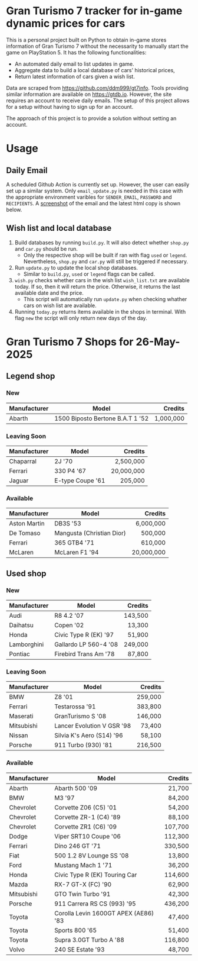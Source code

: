 # Gran Turismo 7 tracker for in-game dynamic prices for cars

This is a personal project built on Python to obtain in-game stores information of Gran Turismo 7 without the necessarity to manually start the game on PlayStation 5. It has the following functionalities:

- An automated daily email to list updates in game.
- Aggregate data to build a local database of cars' historical prices,
- Return latest information of cars given a wish list.

Data are scraped from https://github.com/ddm999/gt7info. Tools providing similar information are available on https://gtdb.io. However, the site requires an account to receive daily emails. The setup of this project allows for a setup without having to sign up for an account.

The approach of this project is to provide a solution without setting an account.

# Usage

## Daily Email

A scheduled Github Action is currently set up. However, the user can easily set up a similar system. Only `email_update.py` is needed in this case with the appropriate environment varibles for `SENDER_EMAIL`, `PASSWORD` and `RECIPIENTS`. A [screenshot](https://raw.githubusercontent.com/marcohoucheng/Gran-Turismo-7-Price-Tracker/main/data/email_screenshot.png) of the email and the latest html copy is shown below.

## Wish list and local database

1. Build databases by running `build.py`. It will also detect whether `shop.py` and `car.py` should be run.
    - Only the respective shop will be built if ran with flag `used` or `legend`. Nevertheless, `shop.py` and `car.py` will still be triggered if necessary.
2. Run `update.py` to update the local shop databases.
    - Similar to `build.py`, `used` or `legend` flags can be called.
3. `wish.py` checks whether cars in the wish list `wish_list.txt` are available today. If so, then it will return the price. Otherwise, it returns the last available date and the price.
    - This script will automatically run `update.py` when checking whather cars on wish list are available.
4. Running `today.py` returns items available in the shops in terminal. With flag `new` the script will only return new days of the day.


# Gran Turismo 7 Shops for 26-May-2025



## Legend shop

### New
 | Manufacturer | Model | Credits |
 | --- | --- | --: |
|Abarth|1500 Biposto Bertone B.A.T 1 '52|1,000,000|

### Leaving Soon
 | Manufacturer | Model | Credits |
 | --- | --- | --: |
|Chaparral|2J '70|2,500,000|
|Ferrari|330 P4 '67|20,000,000|
|Jaguar|E-type Coupe '61|205,000|

### Available
 | Manufacturer | Model | Credits |
 | --- | --- | --: |
|Aston Martin|DB3S '53|6,000,000|
|De Tomaso|Mangusta (Christian Dior)|500,000|
|Ferrari|365 GTB4 '71|610,000|
|McLaren|McLaren F1 '94|20,000,000|


## Used shop

### New
 | Manufacturer | Model | Credits |
 | --- | --- | --: |
|Audi|R8 4.2 '07|143,500|
|Daihatsu|Copen '02|13,300|
|Honda|Civic Type R (EK) '97|51,900|
|Lamborghini|Gallardo LP 560-4 '08|249,000|
|Pontiac|Firebird Trans Am '78|87,800|

### Leaving Soon
 | Manufacturer | Model | Credits |
 | --- | --- | --: |
|BMW|Z8 '01|259,000|
|Ferrari|Testarossa '91|383,800|
|Maserati|GranTurismo S '08|146,000|
|Mitsubishi|Lancer Evolution V GSR '98|73,400|
|Nissan|Silvia K's Aero (S14) '96|58,100|
|Porsche|911 Turbo (930) '81|216,500|

### Available
 | Manufacturer | Model | Credits |
 | --- | --- | --: |
|Abarth|Abarth 500 '09|21,700|
|BMW|M3 '97|84,200|
|Chevrolet|Corvette Z06 (C5) '01|54,200|
|Chevrolet|Corvette ZR-1 (C4) '89|88,100|
|Chevrolet|Corvette ZR1 (C6) '09|107,700|
|Dodge|Viper SRT10 Coupe '06|112,300|
|Ferrari|Dino 246 GT '71|330,500|
|Fiat|500 1.2 8V Lounge SS '08|13,800|
|Ford|Mustang Mach 1 '71|36,200|
|Honda|Civic Type R (EK) Touring Car|114,600|
|Mazda|RX-7 GT-X (FC) '90|62,900|
|Mitsubishi|GTO Twin Turbo '91|42,300|
|Porsche|911 Carrera RS CS (993) '95|436,200|
|Toyota|Corolla Levin 1600GT APEX (AE86) '83|47,400|
|Toyota|Sports 800 '65|51,400|
|Toyota|Supra 3.0GT Turbo A '88|116,800|
|Volvo|240 SE Estate '93|48,700|
